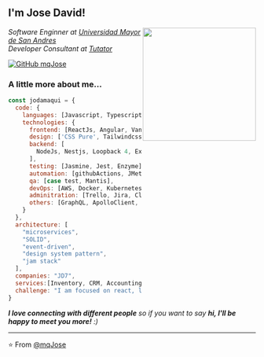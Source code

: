 <h2> I'm Jose David!</h2>
<img align='right' src="https://media.giphy.com/media/gOQ6EgtAiwXde/giphy.gif" width="230">
<p><em>Software Enginner at <a href="https://www.umsa.bo/">Universidad Mayor de San Andres</a></br>Developer Consultant at <a href="https://tutator.net/">Tutator</a>
</em></p>

[![GitHub mqJose](https://img.shields.io/github/followers/thaiane?label=follow&style=social)](https://github.com/mqJose)


### A little more about me...  

```javascript
const jodamaqui = {
  code: {
    languages: [Javascript, Typescript, HTML, CSS, Python, Java, Dart, php],
    technologies: {
      frontend: [ReactJs, Angular, VanillaJs, ReactNative, Ionic, fluter],
      design: ['CSS Pure', Tailwindcss, Bootstrap, Styled, Figma, 'UX/UI'],
      backend: [
        NodeJs, Nestjs, Loopback 4, Express, Prisma, SpringBoot, Django, Flask, Laravel
      ],
      testing: [Jasmine, Jest, Enzyme],
      automation: [githubActions, JMeter, Cypress],
      qa: [case test, Mantis],
      devOps: [AWS, Docker, Kubernetes, OpenShift, GCP, IBMCloud],
      adminitration: [Trello, Jira, ClickUp, FocusToDo, Scrum, Kanban],
      others: [GraphQL, ApolloClient, ApolloServer, Webpack, Esbuild]
    }
  },
  architecture: [
    "microservices", 
    "SOLID",
    "event-driven", 
    "design system pattern", 
    "jam stack"
  ],
  companies: "JD7",
  services:[Inventory, CRM, Accounting, Website, Accounting, Quality]
  challenge: "I am focused on react, loopback4 on typescript now"
}
```

<em><b>I love connecting with different people</b> so if you want to say <b>hi, I'll be happy to meet you more!</b> :)</em>

---

⭐️ From [@mqJose](https://github.com/mqJose)

<!--
**mqJose/mqJose** is a ✨ _special_ ✨ repository because its `README.md` (this file) appears on your GitHub profile.

Here are some ideas to get you started:

- 🔭 I’m currently working on ...
- 🌱 I’m currently learning ...
- 👯 I’m looking to collaborate on ...
- 🤔 I’m looking for help with ...
- 💬 Ask me about ...
- 📫 How to reach me: ...
- 😄 Pronouns: ...
- ⚡ Fun fact: ...
-->
